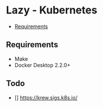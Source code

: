 # Lazy - Kubernetes

* [Requirements](#requirements)

## Requirements

* Make
* Docker Desktop 2.2.0+

## Todo

- [] https://krew.sigs.k8s.io/
